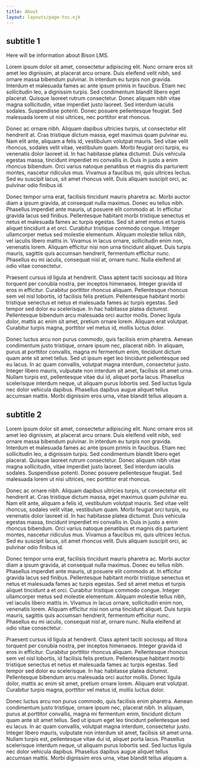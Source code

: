 ```yaml
---
title: About
layout: layouts/page-toc.njk
---
```


## subtitle 1

Here will be information about Bison LMS.

Lorem ipsum dolor sit amet, consectetur adipiscing elit. Nunc ornare eros sit amet leo dignissim, at placerat arcu ornare. Duis eleifend velit nibh, sed ornare massa bibendum pulvinar. In interdum eu turpis non gravida. Interdum et malesuada fames ac ante ipsum primis in faucibus. Etiam nec sollicitudin leo, a dignissim turpis. Sed condimentum blandit libero eget placerat. Quisque laoreet rutrum consectetur. Donec aliquam nibh vitae magna sollicitudin, vitae imperdiet justo laoreet. Sed interdum iaculis sodales. Suspendisse potenti. Donec posuere pellentesque feugiat. Sed malesuada lorem ut nisi ultrices, nec porttitor erat rhoncus.

Donec ac ornare nibh. Aliquam dapibus ultricies turpis, ut consectetur elit hendrerit at. Cras tristique dictum massa, eget maximus quam pulvinar eu. Nam elit ante, aliquam a felis id, vestibulum volutpat mauris. Sed vitae velit rhoncus, sodales velit vitae, vestibulum quam. Morbi feugiat orci turpis, eu venenatis dolor laoreet id. In hac habitasse platea dictumst. Duis vehicula egestas massa, tincidunt imperdiet mi convallis in. Duis in justo a enim rhoncus bibendum. Orci varius natoque penatibus et magnis dis parturient montes, nascetur ridiculus mus. Vivamus a faucibus mi, quis ultrices lectus. Sed eu suscipit lacus, sit amet rhoncus velit. Duis aliquam suscipit orci, ac pulvinar odio finibus id.

Donec tempor urna erat, facilisis tincidunt mauris pharetra ac. Morbi auctor diam a ipsum gravida, at consequat nulla maximus. Donec eu tellus nibh. Phasellus imperdiet ante mauris, ut posuere elit commodo at. In efficitur gravida lacus sed finibus. Pellentesque habitant morbi tristique senectus et netus et malesuada fames ac turpis egestas. Sed sit amet metus et turpis aliquet tincidunt a et orci. Curabitur tristique commodo congue. Integer ullamcorper metus sed molestie elementum. Aliquam molestie tellus nibh, vel iaculis libero mattis in. Vivamus in lacus ornare, sollicitudin enim non, venenatis lorem. Aliquam efficitur nisi non urna tincidunt aliquet. Duis turpis mauris, sagittis quis accumsan hendrerit, fermentum efficitur nunc. Phasellus eu mi iaculis, consequat nisl at, ornare nunc. Nulla eleifend at odio vitae consectetur.

Praesent cursus id ligula at hendrerit. Class aptent taciti sociosqu ad litora torquent per conubia nostra, per inceptos himenaeos. Integer gravida id eros in efficitur. Curabitur porttitor rhoncus aliquam. Pellentesque rhoncus sem vel nisl lobortis, id facilisis felis pretium. Pellentesque habitant morbi tristique senectus et netus et malesuada fames ac turpis egestas. Sed tempor sed dolor eu scelerisque. In hac habitasse platea dictumst. Pellentesque bibendum arcu malesuada orci auctor mollis. Donec ligula dolor, mattis ac enim sit amet, pretium ornare lorem. Aliquam erat volutpat. Curabitur turpis magna, porttitor vel metus id, mollis luctus dolor.

Donec luctus arcu non purus commodo, quis facilisis enim pharetra. Aenean condimentum justo tristique, ornare ipsum nec, placerat nibh. In aliquam, purus at porttitor convallis, magna mi fermentum enim, tincidunt dictum quam ante sit amet tellus. Sed ut ipsum eget leo tincidunt pellentesque sed eu lacus. In ac quam convallis, volutpat magna interdum, consectetur justo. Integer libero mauris, vulputate non interdum sit amet, facilisis sit amet urna. Nullam turpis est, pellentesque vitae dui id, aliquet porta lacus. Phasellus scelerisque interdum neque, ut aliquam purus lobortis sed. Sed luctus ligula nec dolor vehicula dapibus. Phasellus dapibus augue aliquet tellus accumsan mattis. Morbi dignissim eros urna, vitae blandit tellus aliquam a. 

## subtitle 2

Lorem ipsum dolor sit amet, consectetur adipiscing elit. Nunc ornare eros sit amet leo dignissim, at placerat arcu ornare. Duis eleifend velit nibh, sed ornare massa bibendum pulvinar. In interdum eu turpis non gravida. Interdum et malesuada fames ac ante ipsum primis in faucibus. Etiam nec sollicitudin leo, a dignissim turpis. Sed condimentum blandit libero eget placerat. Quisque laoreet rutrum consectetur. Donec aliquam nibh vitae magna sollicitudin, vitae imperdiet justo laoreet. Sed interdum iaculis sodales. Suspendisse potenti. Donec posuere pellentesque feugiat. Sed malesuada lorem ut nisi ultrices, nec porttitor erat rhoncus.

Donec ac ornare nibh. Aliquam dapibus ultricies turpis, ut consectetur elit hendrerit at. Cras tristique dictum massa, eget maximus quam pulvinar eu. Nam elit ante, aliquam a felis id, vestibulum volutpat mauris. Sed vitae velit rhoncus, sodales velit vitae, vestibulum quam. Morbi feugiat orci turpis, eu venenatis dolor laoreet id. In hac habitasse platea dictumst. Duis vehicula egestas massa, tincidunt imperdiet mi convallis in. Duis in justo a enim rhoncus bibendum. Orci varius natoque penatibus et magnis dis parturient montes, nascetur ridiculus mus. Vivamus a faucibus mi, quis ultrices lectus. Sed eu suscipit lacus, sit amet rhoncus velit. Duis aliquam suscipit orci, ac pulvinar odio finibus id.

Donec tempor urna erat, facilisis tincidunt mauris pharetra ac. Morbi auctor diam a ipsum gravida, at consequat nulla maximus. Donec eu tellus nibh. Phasellus imperdiet ante mauris, ut posuere elit commodo at. In efficitur gravida lacus sed finibus. Pellentesque habitant morbi tristique senectus et netus et malesuada fames ac turpis egestas. Sed sit amet metus et turpis aliquet tincidunt a et orci. Curabitur tristique commodo congue. Integer ullamcorper metus sed molestie elementum. Aliquam molestie tellus nibh, vel iaculis libero mattis in. Vivamus in lacus ornare, sollicitudin enim non, venenatis lorem. Aliquam efficitur nisi non urna tincidunt aliquet. Duis turpis mauris, sagittis quis accumsan hendrerit, fermentum efficitur nunc. Phasellus eu mi iaculis, consequat nisl at, ornare nunc. Nulla eleifend at odio vitae consectetur.

Praesent cursus id ligula at hendrerit. Class aptent taciti sociosqu ad litora torquent per conubia nostra, per inceptos himenaeos. Integer gravida id eros in efficitur. Curabitur porttitor rhoncus aliquam. Pellentesque rhoncus sem vel nisl lobortis, id facilisis felis pretium. Pellentesque habitant morbi tristique senectus et netus et malesuada fames ac turpis egestas. Sed tempor sed dolor eu scelerisque. In hac habitasse platea dictumst. Pellentesque bibendum arcu malesuada orci auctor mollis. Donec ligula dolor, mattis ac enim sit amet, pretium ornare lorem. Aliquam erat volutpat. Curabitur turpis magna, porttitor vel metus id, mollis luctus dolor.

Donec luctus arcu non purus commodo, quis facilisis enim pharetra. Aenean condimentum justo tristique, ornare ipsum nec, placerat nibh. In aliquam, purus at porttitor convallis, magna mi fermentum enim, tincidunt dictum quam ante sit amet tellus. Sed ut ipsum eget leo tincidunt pellentesque sed eu lacus. In ac quam convallis, volutpat magna interdum, consectetur justo. Integer libero mauris, vulputate non interdum sit amet, facilisis sit amet urna. Nullam turpis est, pellentesque vitae dui id, aliquet porta lacus. Phasellus scelerisque interdum neque, ut aliquam purus lobortis sed. Sed luctus ligula nec dolor vehicula dapibus. Phasellus dapibus augue aliquet tellus accumsan mattis. Morbi dignissim eros urna, vitae blandit tellus aliquam a.
